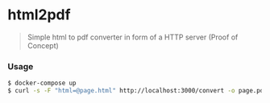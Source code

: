 # html2pdf
> Simple html to pdf converter in form of a HTTP server (Proof of Concept)

### Usage

```bash
$ docker-compose up
$ curl -s -F "html=@page.html" http://localhost:3000/convert -o page.pdf
```
